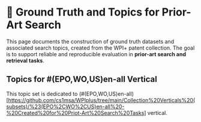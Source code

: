 # 📘 Ground Truth and Topics for Prior-Art Search 

This page documents the construction of ground truth datasets and associated search topics, created from the WPI+ patent collection. The goal is to support reliable and reproducible evaluation in **prior-art search and retrieval tasks**.

## Topics for #(EPO,WO,US)en-all Vertical
This topic set is dedicated to (\#(EPO,WO,US)en-all)[https://github.com/cs1msa/WPIplus/tree/main/Collection%20Verticals%20(subsets)/%23(EPO%2CWO%2CUS)en-all%20-%20Created%20for%20Priot-Art%20Search%20Tasks] vertical.




